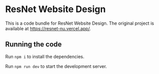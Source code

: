 
  # ResNet Website Design

  This is a code bundle for ResNet Website Design. The original project is available at https://resnet-nu.vercel.app/.

  ## Running the code

  Run `npm i` to install the dependencies.

  Run `npm run dev` to start the development server.
  
